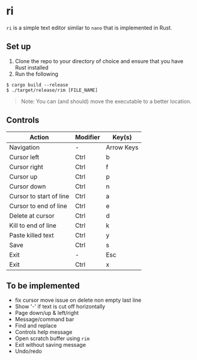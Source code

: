 # ri
`ri` is a simple text editor similar to `nano` that is implemented in Rust.

## Set up 
1. Clone the repo to your directory of choice and ensure that you have Rust installed
2. Run the following 

```
$ cargo build --release
$ ./target/release/rim [FILE_NAME]
```
> Note: You can (and should) move the executable to a better location.

## Controls
| Action                  | Modifier |  Key(s)    |
|-------------------------|----------|------------|
| Navigation              | -        | Arrow Keys |
| Cursor left             | Ctrl     | b          |
| Cursor right            | Ctrl     | f          |
| Cursor up               | Ctrl     | p          |
| Cursor down             | Ctrl     | n          |
| Cursor to start of line | Ctrl     | a          |
| Cursor to end of line   | Ctrl     | e          |
| Delete at cursor        | Ctrl     | d          |
| Kill to end of line     | Ctrl     | k          |
| Paste killed text       | Ctrl     | y          |
| Save                    | Ctrl     | s          |
| Exit                    | -        | Esc        |
| Exit                    | Ctrl     | x          |

## To be implemented
- fix cursor move issue on delete non empty last line
- Show '-' if text is cut off horizontally
- Page down/up & left/right
- Message/command bar
- Find and replace 
- Controls help message
- Open scratch buffer using `rim`
- Exit without saving message
- Undo/redo